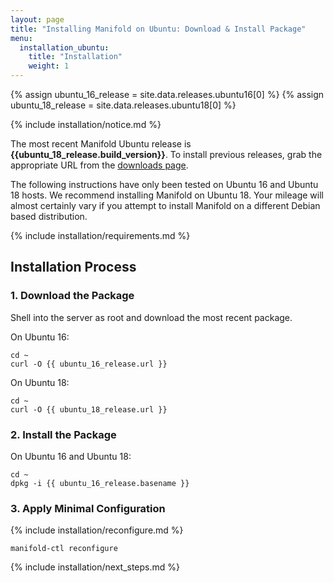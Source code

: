 ```yaml
---
layout: page
title: "Installing Manifold on Ubuntu: Download & Install Package"
menu:
  installation_ubuntu:
    title: "Installation"
    weight: 1
---
```


{% assign ubuntu_16_release = site.data.releases.ubuntu16[0] %}
{% assign ubuntu_18_release = site.data.releases.ubuntu18[0] %}

{% include installation/notice.md %}

The most recent Manifold Ubuntu release is <strong>{{ubuntu_18_release.build_version}}</strong>. To install previous releases, grab the appropriate URL from the [downloads page](/docs/reference/downloads.html).

The following instructions have only been tested on Ubuntu 16 and Ubuntu 18 hosts. We recommend installing Manifold on Ubuntu 18. Your mileage will almost certainly vary if you attempt to install Manifold on a different Debian based distribution.

{% include installation/requirements.md %}

## Installation Process

### 1. Download the Package

Shell into the server as root and download the most recent package.

On Ubuntu 16:
``` shell
cd ~
curl -O {{ ubuntu_16_release.url }}
```

On Ubuntu 18:
``` shell
cd ~
curl -O {{ ubuntu_18_release.url }}
```

### 2. Install the Package

On Ubuntu 16 and Ubuntu 18:
``` shell
cd ~
dpkg -i {{ ubuntu_16_release.basename }}
```

### 3. Apply Minimal Configuration

{% include installation/reconfigure.md %}

``` shell
manifold-ctl reconfigure
```

{% include installation/next_steps.md %}
